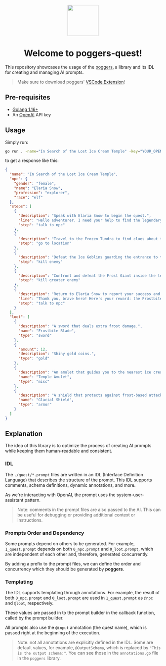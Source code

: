 <p align="center">
  <img src="https://github.com/markettools-ai/poggers/assets/20731019/1ddee16c-5e54-498e-bec5-6e922f89966d" width="100">
  <h1 align="center">Welcome to poggers-quest!</h1>
</p>

This repository showcases the usage of the [poggers](https://github.com/markettools-ai/poggers), a library and its IDL for creating and managing AI prompts.

> Make sure to download poggers' [VSCode Extension](https://marketplace.visualstudio.com/items?itemName=markettools-ai.poggers-prompt)!

## Pre-requisites
- [Golang 1.16+](https://golang.org/dl/)
- An [OpenAI](https://platform.openai.com/signup) API key

## Usage
Simply run:
```bash
go run . -name="In Search of the Lost Ice Cream Temple" -key="YOUR_OPENAI_API_KEY"
```
to get a response like this:
```json
{
  "name": "In Search of the Lost Ice Cream Temple",
  "npc": {
    "gender": "female",
    "name": "Elaria Snow",
    "profession": "explorer",
    "race": "elf"
  },
  "steps": [
    {
      "description": "Speak with Elaria Snow to begin the quest.",
      "line": "Hello adventurer, I need your help to find the legendary Lost Ice Cream Temple.",
      "step": "talk to npc"
    },
    {
      "description": "Travel to the Frozen Tundra to find clues about the temple's location.",
      "step": "go to location"
    },
    {
      "description": "Defeat the Ice Goblins guarding the entrance to the temple.",
      "step": "kill enemy"
    },
    {
      "description": "Confront and defeat the Frost Giant inside the temple.",
      "step": "kill greater enemy"
    },
    {
      "description": "Return to Elaria Snow to report your success and claim your reward.",
      "line": "Thank you, brave hero! Here's your reward: the Frostbite Blade, some gold coins, a Temple Amulet, and a Glacial Shield.",
      "step": "talk to npc"
    }
  ],
  "loot": [
    {
      "description": "A sword that deals extra frost damage.",
      "name": "Frostbite Blade",
      "type": "sword"
    },
    {
      "amount": 12,
      "description": "Shiny gold coins.",
      "type": "gold"
    },
    {
      "description": "An amulet that guides you to the nearest ice cream.",
      "name": "Temple Amulet",
      "type": "misc"
    },
    {
      "description": "A shield that protects against frost-based attacks.",
      "name": "Glacial Shield",
      "type": "armor"
    }
  ]
}
```

## Explanation
The idea of this library is to optimize the process of creating AI prompts while keeping them human-readable and consistent.

### IDL
The `./quest/*.prompt` files are written in an IDL (Interface Definition Language) that describes the structure of the prompt. This IDL supports comments, schema definitions, dynamic annotations, and more.

As we're interacting with OpenAI, the prompt uses the system-user-assistant pattern.

> Note: comments in the prompt files are also passed to the AI. This can be useful for debugging or providing additional context or instructions.

### Prompts Order and Dependency
Some prompts depend on others to be generated. For example, `1_quest.prompt` depends on both `0_npc.prompt` and `0_loot.prompt`, which are independent of each other and, therefore, generated concurrently.

By adding a prefix to the prompt files, we can define the order and concurrency which they should be generated by **poggers**.

### Templating
The IDL supports templating through annotations. For example, the result of both `0_npc.prompt` and `0_loot.prompt` are used in `1_quest.prompt` as `@npc` and `@loot`, respectively.

These values are passed in to the prompt builder in the callback function, called by the prompt builder.

All prompts also use the `@input` annotation (the quest name), which is passed right at the beginning of the execution.

> Note: not all annotations are explicitly defined in the IDL. Some are default values, for example, `@OutputSchema`, which is replaced by `"This is the output schema:"`. You can see those in the `annotations.go` file in the `poggers` library.